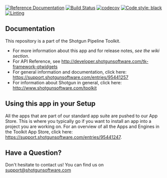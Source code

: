 [![Reference Documentation](http://img.shields.io/badge/doc-reference-blue.svg)](http://developer.shotgunsoftware.com/tk-framework-qtwidgets)
[![Build Status](https://dev.azure.com/shotgun-ecosystem/Toolkit/_apis/build/status/Frameworks/tk-framework-qtwidgets?branchName=master)](https://dev.azure.com/shotgun-ecosystem/Toolkit/_build/latest?definitionId=45&branchName=master)
[![codecov](https://codecov.io/gh/shotgunsoftware/tk-framework-qtwidgets/branch/master/graph/badge.svg)](https://codecov.io/gh/shotgunsoftware/tk-framework-qtwidgets)
[![Code style: black](https://img.shields.io/badge/code%20style-black-000000.svg)](https://github.com/psf/black)
[![Linting](https://img.shields.io/badge/PEP8%20by-Hound%20CI-a873d1.svg)](https://houndci.com)

## Documentation
This repository is a part of the Shotgun Pipeline Toolkit.

- For more information about this app and for release notes, *see the wiki section*.
- For API Reference, see http://developer.shotgunsoftware.com/tk-framework-qtwidgets
- For general information and documentation, click here: https://support.shotgunsoftware.com/entries/95441257
- For information about Shotgun in general, click here: http://www.shotgunsoftware.com/toolkit

## Using this app in your Setup
All the apps that are part of our standard app suite are pushed to our App Store.
This is where you typically go if you want to install an app into a project you are
working on. For an overview of all the Apps and Engines in the Toolkit App Store,
click here: https://support.shotgunsoftware.com/entries/95441247.

## Have a Question?
Don't hesitate to contact us! You can find us on support@shotgunsoftware.com
